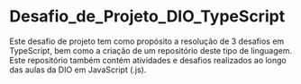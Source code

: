 # Desafio_de_Projeto_DIO_TypeScript
Este desafio de projeto tem como propósito a resolução de 3 desafios em TypeScript, bem como a criação de um repositório deste tipo de linguagem. Este repositório também contém atividades e desafios realizados ao longo das aulas da DIO em JavaScript (.js).
